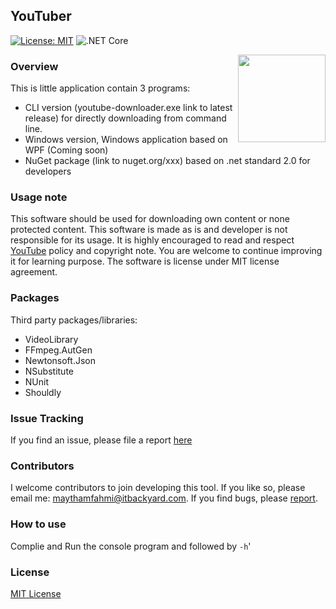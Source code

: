 ## YouTuber
[
![License: MIT](https://img.shields.io/badge/License-MIT-green.svg)](https://github.com/maythamfahmi/YouTuber/blob/master/LICENSE)
![.NET Core](https://github.com/maythamfahmi/YouTuber/workflows/.NET%20Core/badge.svg)
<!-- [![Build Status](https://travis-ci.org/maythamfahmi/YouTuber.svg?branch=master)](https://travis-ci.org/maythamfahmi/YouTuber) -->

<a href="https://github.com/maythamfahmi/wet-extractor/blob/master/LICENSE">
    <img src="http://dev.itbackyard.dk/youtuber/image/logo.png" align="right" height="140" width="140" >
</a>

### Overview
This is little application contain 3 programs:

 - CLI version (youtube-downloader.exe link to latest release) for directly downloading from command line.
 - Windows version, Windows application based on WPF (Coming soon)
 - NuGet package (link to nuget.org/xxx) based on .net standard 2.0 for developers

### Usage note
This software should be used for downloading own content or none protected content. 
This software is made as is and developer is not responsible for its usage.
It is highly encouraged to read and respect [YouTube][1] policy and copyright note.
You are welcome to continue improving it for learning purpose.
The software is license under MIT license agreement.

### Packages
Third party packages/libraries:
- VideoLibrary
- FFmpeg.AutGen
- Newtonsoft.Json
- NSubstitute
- NUnit
- Shouldly

### Issue Tracking
If you find an issue, please file a report [here](https://github.com/maythamfahmi/YouTuber/issues)

### Contributors
I welcome contributors to join developing this tool.
If you like so, please email me: maythamfahmi@itbackyard.com.
If you find bugs, please [report](https://github.com/maythamfahmi/YouTuber/issues).

### How to use
Complie and Run the console program and followed by `-h`'

### License

[MIT License](https://github.com/maythamfahmi/YouTuber/blob/master/LICENSE)

[1]: http://youtube.com
